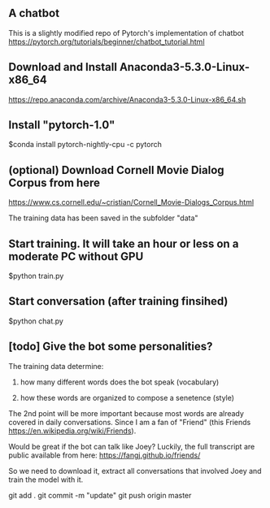 ## A chatbot
This is a slightly modified repo of Pytorch's implementation of chatbot https://pytorch.org/tutorials/beginner/chatbot_tutorial.html



## Download and Install Anaconda3-5.3.0-Linux-x86_64

https://repo.anaconda.com/archive/Anaconda3-5.3.0-Linux-x86_64.sh

## Install "pytorch-1.0"

$conda install pytorch-nightly-cpu -c pytorch

## (optional) Download Cornell Movie Dialog Corpus from here
https://www.cs.cornell.edu/~cristian/Cornell_Movie-Dialogs_Corpus.html

The training data has been saved in the subfolder "data"

## Start training. It will take an hour or less on a moderate PC without GPU
$python train.py


## Start conversation (after training finsihed)
$python chat.py

## [todo] Give the bot some personalities?

The training data determine:

1. how many different words does the bot speak (vocabulary)

2. how these words are organized to compose a senetence (style)

The 2nd point will be more important because most words are already covered in daily conversations. Since I am a fan of "Friend" (this Friends https://en.wikipedia.org/wiki/Friends).

Would be great if the bot can talk like Joey? Luckily, the full transcript are public available from here: https://fangj.github.io/friends/

So we need to download it, extract all conversations that involved Joey and train the model with it.



git add .
git commit -m "update"
git push origin master
